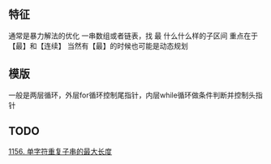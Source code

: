 ## 特征

通常是暴力解法的优化
一串数组或者链表，找 最 什么什么样的子区间
重点在于【最】和【连续】
当然有【最】的时候也可能是动态规划

## 模版

一般是两层循环，外层for循环控制尾指针，内层while循环做条件判断并控制头指针

## TODO

[1156. 单字符重复子串的最大长度](https://leetcode.cn/problems/swap-for-longest-repeated-character-substring/description/)
